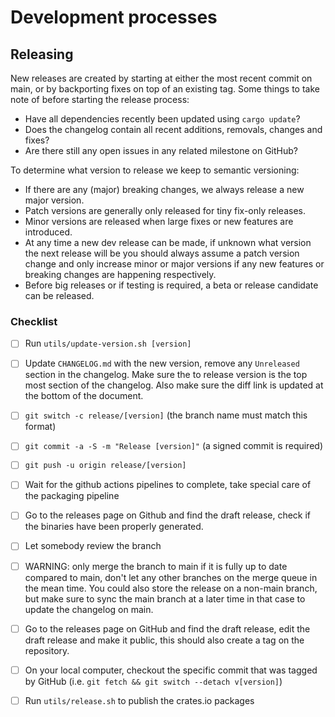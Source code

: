 # Development processes

## Releasing

New releases are created by starting at either the most recent commit on main,
or by backporting fixes on top of an existing tag. Some things to take note of
before starting the release process:

- Have all dependencies recently been updated using `cargo update`?
- Does the changelog contain all recent additions, removals, changes and fixes?
- Are there still any open issues in any related milestone on GitHub?

To determine what version to release we keep to semantic versioning:

- If there are any (major) breaking changes, we always release a new major
  version.
- Patch versions are generally only released for tiny fix-only releases.
- Minor versions are released when large fixes or new features are introduced.
- At any time a new dev release can be made, if unknown what version the next
  release will be you should always assume a patch version change and only
  increase minor or major versions if any new features or breaking changes are
  happening respectively.
- Before big releases or if testing is required, a beta or release candidate
  can be released.

### Checklist

- [ ] Run `utils/update-version.sh [version]`
- [ ] Update `CHANGELOG.md` with the new version, remove any `Unreleased`
      section in the changelog. Make sure the to release version is the top most
      section of the changelog. Also make sure the diff link is updated at the
      bottom of the document.
- [ ] `git switch -c release/[version]` (the branch name must match this format)
- [ ] `git commit -a -S -m "Release [version]"` (a signed commit is required)
- [ ] `git push -u origin release/[version]`
- [ ] Wait for the github actions pipelines to complete, take special care of
      the packaging pipeline
- [ ] Go to the releases page on Github and find the draft release, check if the
      binaries have been properly generated.
- [ ] Let somebody review the branch
- [ ] WARNING: only merge the branch to main if it is fully up to date compared
      to main, don't let any other branches on the merge queue in the mean time.
      You could also store the release on a non-main branch, but make sure to
      sync the main branch at a later time in that case to update the changelog
      on main.
- [ ] Go to the releases page on GitHub and find the draft release, edit the
      draft release and make it public, this should also create a tag on the
      repository.
- [ ] On your local computer, checkout the specific commit that was tagged by
      GitHub (i.e. `git fetch && git switch --detach v[version]`)
- [ ] Run `utils/release.sh` to publish the crates.io packages


